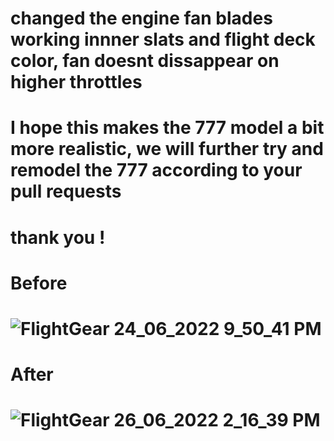 # changed the engine fan blades working innner slats and flight deck color, fan doesnt dissappear on higher throttles 
# I hope this makes the 777 model a bit more realistic, we will further try and remodel the 777 according to your pull requests
# thank you !
# Before
# ![FlightGear 24_06_2022 9_50_41 PM](https://user-images.githubusercontent.com/103198166/175770179-727df947-592f-4682-8148-a61c7b9750ed.png)
# After  
# 
# ![FlightGear 26_06_2022 2_16_39 PM](https://user-images.githubusercontent.com/103198166/175812494-d122e753-4501-4dca-b16a-3a364d151c45.png)
